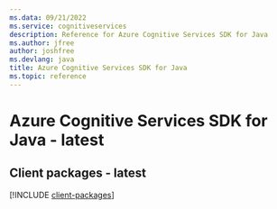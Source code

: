 ```yaml
---
ms.data: 09/21/2022
ms.service: cognitiveservices
description: Reference for Azure Cognitive Services SDK for Java
ms.author: jfree
author: joshfree
ms.devlang: java
title: Azure Cognitive Services SDK for Java
ms.topic: reference
---
```

# Azure Cognitive Services SDK for Java - latest

## Client packages - latest
[!INCLUDE [client-packages](cognitive-services-client-index.md)]